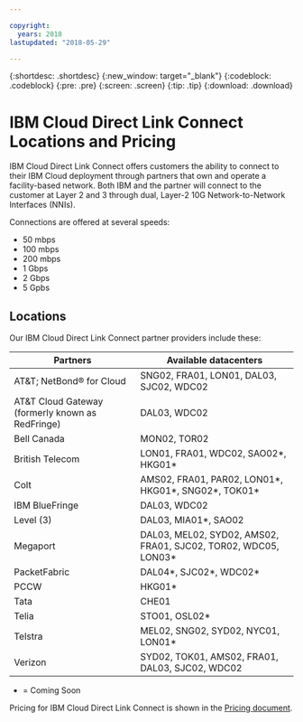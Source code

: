 ```yaml
---

copyright:
  years: 2018
lastupdated: "2018-05-29"

---
```


{:shortdesc: .shortdesc}
{:new_window: target="_blank"}
{:codeblock: .codeblock}
{:pre: .pre}
{:screen: .screen}
{:tip: .tip}
{:download: .download}

# IBM Cloud Direct Link Connect Locations and Pricing

IBM Cloud Direct Link Connect offers customers the ability to connect to their IBM Cloud deployment through partners that own and operate a facility-based network. Both IBM and the partner will connect to the customer at Layer 2 and 3 through dual, Layer-2 10G Network-to-Network Interfaces (NNIs).

Connections are offered at several speeds:

* 50 mbps
* 100 mbps
* 200 mbps
* 1 Gbps
* 2 Gbps
* 5 Gpbs

## Locations

Our IBM Cloud Direct Link Connect partner providers include these:

| Partners | Available datacenters |
|--------------|--------------|
| AT&T; NetBond® for Cloud | SNG02, FRA01, LON01, DAL03, SJC02, WDC02|
| AT&T Cloud Gateway (formerly known as RedFringe)| DAL03, WDC02 |
| Bell Canada | MON02, TOR02 |
| British Telecom |  LON01, FRA01, WDC02, SAO02*, HKG01* |
| Colt | AMS02, FRA01, PAR02, LON01*, HKG01*, SNG02*, TOK01* |
| IBM BlueFringe | DAL03, WDC02 |
| Level (3) | DAL03, MIA01*, SAO02 ||
| Megaport | DAL03, MEL02, SYD02, AMS02, FRA01, SJC02, TOR02, WDC05, LON03* |
| PacketFabric | DAL04*, SJC02*, WDC02* |
| PCCW | HKG01* |
| Tata | CHE01 |
| Telia | STO01, OSL02* |
| Telstra | MEL02, SNG02, SYD02, NYC01, LON01* |
| Verizon | SYD02, TOK01, AMS02, FRA01, DAL03, SJC02, WDC02 |

* = Coming Soon

Pricing for IBM Cloud Direct Link Connect is shown in the [Pricing document](pricing.html).

